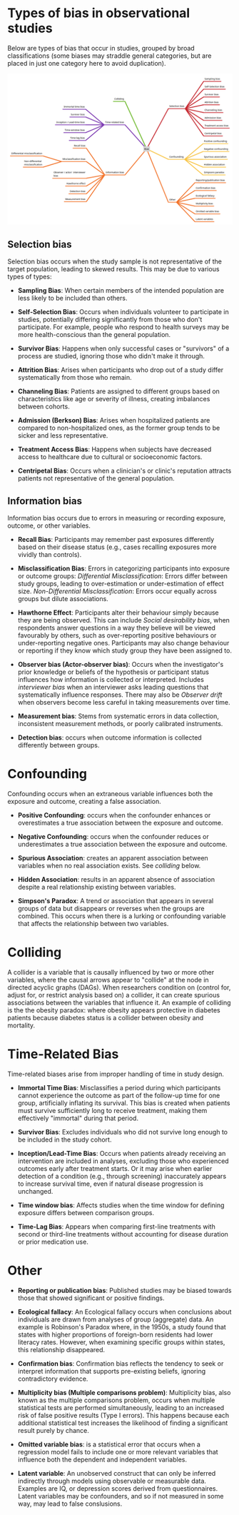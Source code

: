 # Types of bias in observational studies

Below are types of bias that occur in studies, grouped by broad classifications (some biases may straddle general categories, but are placed in just one category here to avoid duplication).

![](bias_mindmap.png)

## Selection bias

Selection bias occurs when the study sample is not representative of the target population, leading to skewed results. This may be due to various types of types:

* **Sampling Bias**: When certain members of the intended population are less likely to be included than others.

* **Self-Selection Bias**: Occurs when individuals volunteer to participate in studies, potentially differing significantly from those who don't participate. For example, people who respond to health surveys may be more health-conscious than the general population.

* **Survivor Bias**: Happens when only successful cases or "survivors" of a process are studied, ignoring those who didn't make it through.

* **Attrition Bias**: Arises when participants who drop out of a study differ systematically from those who remain.

* **Channeling Bias**: Patients are assigned to different groups based on characteristics like age or severity of illness, creating imbalances between cohorts.

* **Admission (Berkson) Bias**: Arises when hospitalized patients are compared to non-hospitalized ones, as the former group tends to be sicker and less representative.

* **Treatment Access Bias**: Happens when subjects have decreased access to healthcare due to cultural or socioeconomic factors.

* **Centripetal Bias**: Occurs when a clinician's or clinic's reputation attracts patients not representative of the general population.

## Information bias

Information bias occurs due to errors in measuring or recording exposure, outcome, or other variables.

* **Recall Bias**: Participants may remember past exposures differently based on their disease status (e.g., cases recalling exposures more vividly than controls).

* **Misclassification Bias**: Errors in categorizing participants into exposure or outcome groups: *Differential Misclassification*: Errors differ between study groups, leading to over-estimation or under-estimation of effect size. *Non-Differential Misclassification*: Errors occur equally across groups but dilute associations.

* **Hawthorne Effect**: Participants alter their behaviour simply because they are being observed. This can include *Social desirability bias*, when respondents answer questions in a way they believe will be viewed favourably by others, such as over-reporting positive behaviours or under-reporting negative ones. Participants may also change behaviour or reporting if they know which study group they have been assigned to.

* **Observer bias (Actor-observer bias)**: Occurs when the investigator's prior knowledge or beliefs of the hypothesis or participant status influences how information is collected or interpreted.  Includes *interviewer bias* when an interviewer asks leading questions that systematically influence responses. There may also be *Observer drift* when observers become less careful in taking measurements over time.

* **Measurement bias**: Stems from systematic errors in data collection, inconsistent measurement methods, or poorly calibrated instruments.

* **Detection bias**: occurs when outcome information is collected differently between groups.

# Confounding

Confounding occurs when an extraneous variable influences both the exposure and outcome, creating a false association.

* **Positive Confounding**: occurs when the confounder enhances or overestimates a true association between the exposure and outcome.

* **Negative Confounding**: occurs when the confounder reduces or underestimates a true association between the exposure and outcome.

* **Spurious Association**: creates an apparent association between variables when no real association exists. See *colliding* below.

* **Hidden Association**: results in an apparent absence of association despite a real relationship existing between variables.

* **Simpson's Paradox**: A trend or association that appears in several groups of data but disappears or reverses when the groups are combined. This occurs when there is a lurking or confounding variable that affects the relationship between two variables.

# Colliding

A collider is a variable that is causally influenced by two or more other variables, where the causal arrows appear to "collide" at the node in directed acyclic graphs (DAGs). When researchers condition on (control for, adjust for, or restrict analysis based on) a collider, it can create spurious associations between the variables that influence it.  An example of colliding is the the obesity paradox: where obesity appears protective in diabetes patients because diabetes status is a collider between obesity and mortality.

# Time-Related Bias

Time-related biases arise from improper handling of time in study design.

* **Immortal Time Bias**: Misclassifies a period during which participants cannot experience the outcome as part of the follow-up time for one group, artificially inflating its survival. This bias is created when patients must survive sufficiently long to receive treatment, making them effectively "immortal" during that period.

* **Survivor Bias**: Excludes individuals who did not survive long enough to be included in the study cohort.

* **Inception/Lead-Time Bias**: Occurs when patients already receiving an intervention are included in analyses, excluding those who experienced outcomes early after treatment starts. Or it may arise when earlier detection of a condition (e.g., through screening) inaccurately appears to increase survival time, even if natural disease progression is unchanged.

* **Time window bias**: Affects studies when the time window for defining exposure differs between comparison groups.

* **Time-Lag Bias**: Appears when comparing first-line treatments with second or third-line treatments without accounting for disease duration or prior medication use.

# Other

* **Reporting or publication bias**: Published studies may be biased towards those that showed significant or positive findings.

* **Ecological fallacy**: An Ecological fallacy occurs when conclusions about individuals are drawn from analyses of group (aggregate) data. An example is Robinson's Paradox where, in the 1950s, a study found that states with higher proportions of foreign-born residents had lower literacy rates. However, when examining specific groups within states, this relationship disappeared.

* **Confirmation bias**: Confirmation bias reflects the tendency to seek or interpret information that supports pre-existing beliefs, ignoring contradictory evidence.

* **Multiplicity bias (Multiple comparisons problem)**: Multiplicity bias, also known as the multiple comparisons problem, occurs when multiple statistical tests are performed simultaneously, leading to an increased risk of false positive results (Type I errors). This happens because each additional statistical test increases the likelihood of finding a significant result purely by chance.

* **Omitted variable bias**: is a statistical error that occurs when a regression model fails to include one or more relevant variables that influence both the dependent and independent variables.

* **Latent variable**: An unobserved construct that can only be inferred indirectly through models using observable or measurable data. Examples are IQ, or depression scores derived from questionnaires. Latent variables may be confounders, and so if not measured in some way, may lead to false conslusions.












